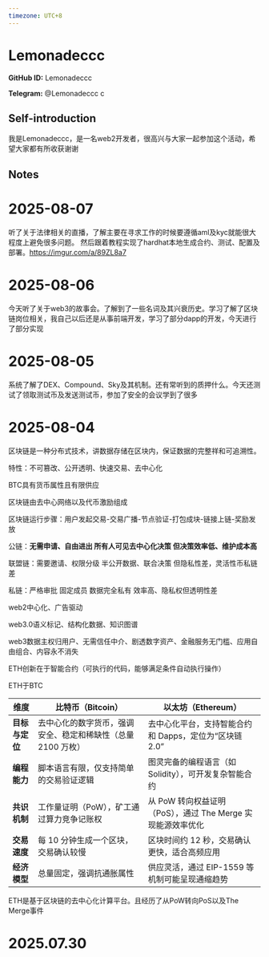 ```yaml
---
timezone: UTC+8
---
```


# Lemonadeccc

**GitHub ID:** Lemonadeccc

**Telegram:** @Lemonadeccc c

## Self-introduction

我是Lemonadeccc，是一名web2开发者，很高兴与大家一起参加这个活动，希望大家都有所收获谢谢

## Notes

<!-- Content_START -->
# 2025-08-07

听了关于法律相关的直播，了解主要在寻求工作的时候要遵循aml及kyc就能很大程度上避免很多问题。
然后跟着教程实现了hardhat本地生成合约、测试、配置及部署。https://imgur.com/a/89ZL8a7

# 2025-08-06

今天听了关于web3的故事会。了解到了一些名词及其兴衰历史。学习了解了区块链岗位相关，我自己以后还是从事前端开发，学习了部分dapp的开发，今天进行了部分实现

# 2025-08-05

系统了解了DEX、Compound、Sky及其机制。还有常听到的质押什么。今天还测试了领取测试币及发送测试币，参加了安全的会议学到了很多

# 2025-08-04

区块链是一种分布式技术，讲数据存储在区块内，保证数据的完整祥和可追溯性。

特性：不可篡改、公开透明、快速交易、去中心化

BTC具有货币属性且有限供应

区块链由去中心网络以及代币激励组成

区块链运行步骤：用户发起交易-交易广播-节点验证-打包成块-链接上链-奖励发放

公链：**无需申请、自由进出    所有人可见去中心化决策   但决策效率低、维护成本高**

联盟链：需要邀请、权限分级  半公开数据、联合决策  但隐私性差，灵活性币私链差

私链：严格审批 固定成员   数据完全私有  效率高、隐私权但透明性差

web2中心化、广告驱动

web3.0语义标记、结构化数据、知识图谱

web3数据主权归用户、无需信任中介、剧透数字资产、金融服务无门槛、应用自由组合、内容永不消失

ETH创新在于智能合约（可执行的代码，能够满足条件自动执行操作）

ETH于BTC

| **维度** | **比特币（Bitcoin）** | **以太坊（Ethereum）** |
| --- | --- | --- |
| **目标与定位** | 去中心化的数字货币，强调安全、稳定和稀缺性（总量 2100 万枚） | 去中心化平台，支持智能合约和 Dapps，定位为“区块链 2.0” |
| **编程能力** | 脚本语言有限，仅支持简单的交易验证逻辑 | 图灵完备的编程语言（如 Solidity），可开发复杂智能合约 |
| **共识机制** | 工作量证明（PoW），矿工通过算力竞争记账权 | 从 PoW 转向权益证明（PoS），通过 The Merge 实现能源效率优化 |
| **交易速度** | 每 10 分钟生成一个区块，交易确认较慢 | 区块时间约 12 秒，交易确认更快，适合高频应用 |
| **经济模型** | 总量固定，强调抗通胀属性 | 供应灵活，通过 EIP-1559 等机制可能呈现通缩趋势 |

ETH是基于区块链的去中心化计算平台。且经历了从PoW转向PoS以及The Merge事件


# 2025.07.30


<!-- Content_END -->
